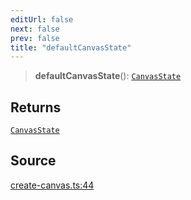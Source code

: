 ```yaml
---
editUrl: false
next: false
prev: false
title: "defaultCanvasState"
---
```


> **defaultCanvasState**(): [`CanvasState`](../type-aliases/CanvasState.md)

## Returns

[`CanvasState`](../type-aliases/CanvasState.md)

## Source

[create-canvas.ts:44](https://github.com/nodenogg-in/alpha-p2p/blob/bce45d3dc78f9a00957a766d70c8bb1a066ebf43/packages/infinitykit/src/create-canvas.ts#L44)

